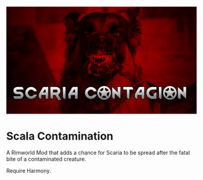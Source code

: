![Preview](About\Preview.jpg)
# Scala Contamination

A Rimworld Mod that adds a chance for Scaria to be spread after the fatal bite of a contaminated creature.

Require Harmony.
